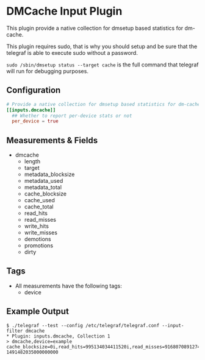 # DMCache Input Plugin

This plugin provide a native collection for dmsetup based statistics for dm-cache.

This plugin requires sudo, that is why you should setup and be sure that the telegraf is able to execute sudo without a password.

`sudo /sbin/dmsetup status --target cache` is the full command that telegraf will run for debugging purposes.

## Configuration

```toml @sample.conf
# Provide a native collection for dmsetup based statistics for dm-cache
[[inputs.dmcache]]
  ## Whether to report per-device stats or not
  per_device = true
```

## Measurements & Fields

- dmcache
  - length
  - target
  - metadata_blocksize
  - metadata_used
  - metadata_total
  - cache_blocksize
  - cache_used
  - cache_total
  - read_hits
  - read_misses
  - write_hits
  - write_misses
  - demotions
  - promotions
  - dirty

## Tags

- All measurements have the following tags:
  - device

## Example Output

```shell
$ ./telegraf --test --config /etc/telegraf/telegraf.conf --input-filter dmcache
* Plugin: inputs.dmcache, Collection 1
> dmcache,device=example cache_blocksize=0i,read_hits=995134034411520i,read_misses=916807089127424i,write_hits=195107267543040i,metadata_used=12861440i,write_misses=563725346013184i,promotions=3265223720960i,dirty=0i,metadata_blocksize=0i,cache_used=1099511627776ii,cache_total=0i,length=0i,metadata_total=1073741824i,demotions=3265223720960i 1491482035000000000
```

